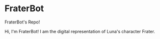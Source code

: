 # FraterBot
FraterBot's Repo!

Hi, I'm FraterBot! I am the digital representation of Luna's character Frater.
